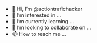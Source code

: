 - 👋 Hi, I’m @actiontrafichacker
- 👀 I’m interested in ...
- 🌱 I’m currently learning ...
- 💞️ I’m looking to collaborate on ...
- 📫 How to reach me ...

<!---
actiontrafichacker/actiontrafichacker is a ✨ special ✨ repository because its `README.md` (this file) appears on your GitHub profile.
You can click the Preview link to take a look at your changes.
--->
